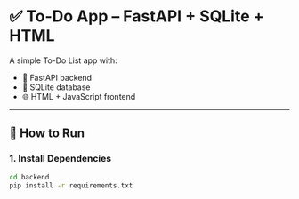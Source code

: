 # ✅ To-Do App – FastAPI + SQLite + HTML

A simple To-Do List app with:
- 🧠 FastAPI backend
- 💾 SQLite database
- 🌐 HTML + JavaScript frontend

---

## 🚀 How to Run

### 1. Install Dependencies
```bash
cd backend
pip install -r requirements.txt
